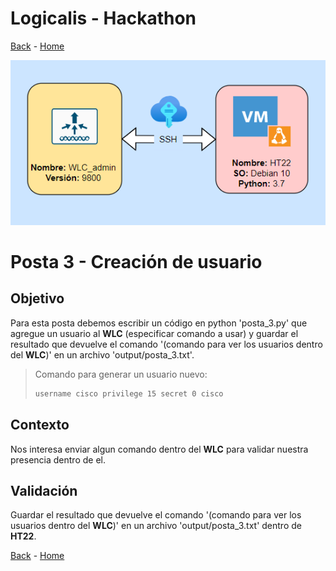 # Logicalis - Hackathon

[Back](P2.md) - [Home](../README.md)

<p align="center">
  <img src="infraTW.png" alt="Infraestructura Hackathon"/>
</p>

# Posta 3 - Creación de usuario
## Objetivo
Para esta posta debemos escribir un código en python 'posta_3.py' que agregue un usuario al **WLC** (especificar comando a usar) y guardar el resultado que devuelve el comando '(comando para ver los usuarios dentro del **WLC**)' en un archivo 'output/posta_3.txt'.

> Comando para generar un usuario nuevo:
> ~~~bash
> username cisco privilege 15 secret 0 cisco
> ~~~

## Contexto
Nos interesa enviar algun comando dentro del **WLC** para validar nuestra presencia dentro de el.

## Validación
Guardar el resultado que devuelve el comando '(comando para ver los usuarios dentro del **WLC**)' en un archivo 'output/posta_3.txt' dentro de **HT22**.


[Back](P2.md) - [Home](../README.md)
